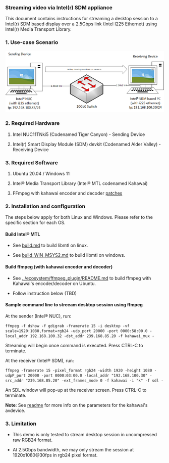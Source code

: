 ### Streaming video via Intel(r) SDM appliance

This document  contains instructions for streaming a desktop session to a Intel(r) SDM based display over a 2.5Gbps link (Intel I225 Ethernet) using Intel(r) Media Transport Library.

### 1. Use-case Scenario

![Image](./png/desktop-streaming-mtl.png)

### 2. Required Hardware

1. Intel NUC11TNki5 (Codenamed Tiger Canyon) - Sending Device

2. Intel(r) Smart Display Module (SDM) devkit (Codenamed Alder Valley) - Receiving Device

### 3. Required Software

1. Ubuntu 20.04 / Windows 11

2. Intel&reg; Media Transport Library (Intel&reg; MTL codenamed Kahawai)

3. FFmpeg with kahawai encoder and decoder [patches](https://google.com)

### 2. Installation and configuration

The steps below apply for both Linux and Windows. Please refer to the specific section for each OS.

#### Build Intel&reg; MTL

- See [build.md](./build.md) to build libmtl on linux.

- See [build_WIN_MSYS2.md](./build_WIN_MSYS2.md) to build libmtl on windows.

#### Build ffmpeg (with kahawai encoder and decoder)

* See [../ecosystem/ffmpeg_plugin/README.md](./build.md) to build ffmpeg with Kahawai's encoder/decoder on Ubuntu.

* Follow instruction below (TBD)

#### Sample command line to streeam desktop session using ffmpeg

At the sender (Intel&reg; NUC), run:

```
ffmpeg -f dshow -f gdigrab -framerate 15 -i desktop -vf scale=1920:1080,format=rgb24 -udp_port 20000 -port 0000:58:00.0 -local_addr 192.168.100.32 -dst_addr 239.168.85.20 -f kahawai_mux -
```

Streaming will begin once command is executed. Press CTRL-C to terminate.

At the receiver (Intel&reg; SDM), run:

```
ffmpeg -framerate 15 -pixel_format rgb24 -width 1920 -height 1080 -udpP_port 20000 -port 0000:03:00.0 -local_addr "192.168.100.30" -src_addr "239.168.85.20" -ext_frames_mode 0 -f kahawai -i "k" -f sdl -
```

An SDL window will pop-up at the receiver screen. Press CTRL-C to terminate.

**Note**: See [readme](../ecosystem/ffmpeg_plugin/README.md) for more info on the parameters for the kahawai's avdevice.

### 3. Limitation

- This demo is only tested to stream desktop session in uncompressed raw RGB24 format. 

- At 2.5Gbps bandwidth, we may only stream the session at 1920x1080@30fps in rgb24 pixel format. 
